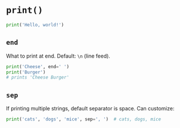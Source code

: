# `print()`

```python
print('Hello, world!')
```

## `end`

What to print at end. Default: `\n` (line feed).

```python
print('Cheese', end=' ')
print('Burger')
# prints 'Cheese Burger'
```

## `sep`

If printing multiple strings, default separator is space. Can customize:

```python
print('cats', 'dogs', 'mice', sep=', ')  # cats, dogs, mice
```
